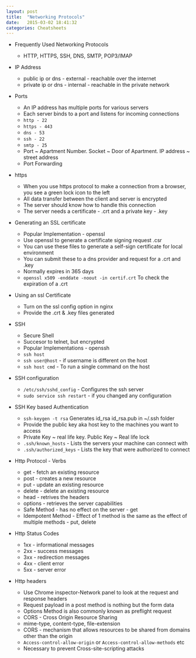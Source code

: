 ```yaml
---
layout: post
title:  "Networking Protocols"
date:   2015-03-02 18:41:32
categories: Cheatsheets
---
```


* Frequently Used Networking Protocols
  * HTTP, HTTPS, SSH, DNS, SMTP, POP3/IMAP

* IP Address
  * public ip or dns - external - reachable over the internet
  * private ip or dns - internal - reachable in the private network

* Ports
  * An IP address has multiple ports for various servers
  * Each server binds to a port and listens for incoming connections
  * `http - 22`
  * `https - 443`
  * `dns - 53`
  * `ssh - 22`
  * `smtp - 25`
  * Port ~ Apartment Number. Socket ~ Door of Apartment. IP address ~ street address
  * Port Forwarding

* https
  * When you use https protocol to make a connection from a browser, you see a green lock icon to the left
  * All data transfer between the client and server is encrypted
  * The server should know how to handle this connection
  * The server needs a certificate - .crt and a private key - .key 

* Generating an SSL certificate
  * Popular Implementation - openssl
  * Use openssl to generate a certificate signing request .csr
  * You can use these files to generate a self-sign certificate for local environment
  * You can submit these to a dns provider and request for a .crt and .key
  * Normally expires in 365 days
  * `openssl x509 -enddate -noout -in certif.crt` To check the expiration of a .crt

* Using an ssl Certificate
  * Turn on the ssl config option in nginx
  * Provide the .crt & .key files generated

* SSH
  * Secure Shell
  * Succesor to telnet, but encrypted
  * Popular Implementations - openssh
  * `ssh host`
  * `ssh user@host` - if username is different on the host
  * `ssh host cmd` - To run a single command on the host

* SSH configuration
  * `/etc/ssh/sshd_config` - Configures the ssh server
  * `sudo service ssh restart` - if you changed any configuration

* SSH Key based Authentication
  * `ssh-keygen -t rsa` Generates id_rsa id_rsa.pub in ~/.ssh folder
  * Provide the public key aka host key to the machines you want to access
  * Private Key ~ real life key.   Public Key ~ Real life lock
  * `.ssh/known_hosts` - Lists the servers your machine can connect with
  * `.ssh/authorized_keys` - Lists the key that were authorized to connect

* Http Protocol - Verbs
  * get - fetch an existing resource
  * post - creates a new resource
  * put - update an existing resource
  * delete - delete an existing resource
  * head - retrives the headers
  * options - retrieves the server capabilities
  * Safe Method - has no effect on the server - get
  * Idempotent Method - Effect of 1 method is the same as the effect of multiple methods - put, delete


* Http Status Codes
  * 1xx - informational messages
  * 2xx - success messages
  * 3xx - redirection messages
  * 4xx - client error 
  * 5xx - server error

* Http headers
  * Use Chrome inspector-Network panel to look at the request and response headers
  * Request payload in a post method is nothing but the form data
  * Options Method is also commonly known as preflight request
  * CORS - Cross Origin Resource Sharing
  * mime-type, content-type, file-extension
  * CORS - mechanism that allows resources to be shared from domains other than the origin
  * `Access-control-allow-origin` or `Access-control-allow-methods` etc
  * Necessary to prevent Cross-site-scripting attacks



